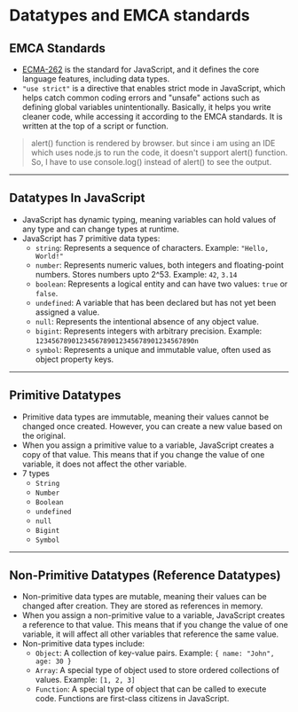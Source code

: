 # Datatypes and EMCA standards

## EMCA Standards

- [ECMA-262](https://www.ecma-international.org/publications-and-standards/standards/ecma-262/) is the standard for JavaScript, and it defines the core language features, including data types.
- `"use strict"` is a directive that enables strict mode in JavaScript, which helps catch common coding errors and "unsafe" actions such as defining global variables unintentionally. Basically, it helps you write cleaner code, while accessing it according to the EMCA standards. It is written at the top of a script or function.

> alert() function is rendered by browser. but since i am using an IDE which uses node.js to run the code, it doesn't support alert() function. So, I have to use console.log() instead of alert() to see the output.

***
## Datatypes In JavaScript
- JavaScript has dynamic typing, meaning variables can hold values of any type and can change types at runtime.
- JavaScript has 7 primitive data types:
  - `string`: Represents a sequence of characters. Example: `"Hello, World!"`
  - `number`: Represents numeric values, both integers and floating-point numbers. Stores numbers upto 2^53. Example: `42`, `3.14`
  - `boolean`: Represents a logical entity and can have two values: `true` or `false`.
  - `undefined`: A variable that has been declared but has not yet been assigned a value.
  - `null`: Represents the intentional absence of any object value.
  - `bigint`: Represents integers with arbitrary precision. Example: `1234567890123456789012345678901234567890n`
  - `symbol`: Represents a unique and immutable value, often used as object property keys.

---
## Primitive Datatypes
- Primitive data types are immutable, meaning their values cannot be changed once created. However, you can create a new value based on the original.
- When you assign a primitive value to a variable, JavaScript creates a copy of that value. This means that if you change the value of one variable, it does not affect the other variable.
- 7 types
  - `String`
  - `Number`
  - `Boolean`
  - `undefined`
  - `null`
  - `Bigint`
  - `Symbol`
---
## Non-Primitive Datatypes (Reference Datatypes)
- Non-primitive data types are mutable, meaning their values can be changed after creation. They are stored as references in memory.
- When you assign a non-primitive value to a variable, JavaScript creates a reference to that value. This means that if you change the value of one variable, it will affect all other variables that reference the same value.
- Non-primitive data types include:
  - `Object`: A collection of key-value pairs. Example: `{ name: "John", age: 30 }`
  - `Array`: A special type of object used to store ordered collections of values. Example: `[1, 2, 3]`
  - `Function`: A special type of object that can be called to execute code. Functions are first-class citizens in JavaScript.